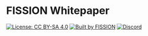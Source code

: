 # FISSION Whitepaper

[![License: CC BY-SA 4.0](https://img.shields.io/badge/License-CC%20BY--SA%204.0-yellow.svg)](https://creativecommons.org/licenses/by-sa/4.0/)
[![Built by FISSION](https://img.shields.io/badge/⌘-Built_by_FISSION-purple.svg)](https://fission.codes)
[![Discord](https://img.shields.io/discord/478735028319158273.svg)](https://discord.gg/zAQBDEq)


